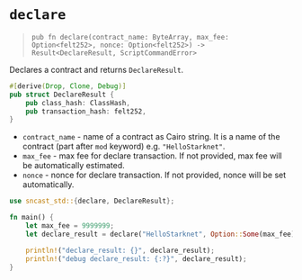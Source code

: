 # `declare`

> `pub fn declare(contract_name: ByteArray, max_fee: Option<felt252>, nonce: Option<felt252>) -> Result<DeclareResult, ScriptCommandError>`

Declares a contract and returns `DeclareResult`.

```rust
#[derive(Drop, Clone, Debug)]
pub struct DeclareResult {
    pub class_hash: ClassHash,
    pub transaction_hash: felt252,
}
```

- `contract_name` - name of a contract as Cairo string. It is a name of the contract (part after `mod` keyword) e.g. `"HelloStarknet"`.
- `max_fee` - max fee for declare transaction. If not provided, max fee will be automatically estimated.
- `nonce` - nonce for declare transaction. If not provided, nonce will be set automatically.

```rust
use sncast_std::{declare, DeclareResult};

fn main() {
    let max_fee = 9999999;
    let declare_result = declare("HelloStarknet", Option::Some(max_fee), Option::None).expect('declare failed');

    println!("declare_result: {}", declare_result);
    println!("debug declare_result: {:?}", declare_result);
}
```
